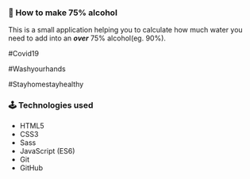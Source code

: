 ### 🤯 How to make 75% alcohol ###


This is a small application helping you to calculate how much water you need to add into an ***over*** 75% alcohol(eg. 90%). 

#Covid19

#Washyourhands

#Stayhomestayhealthy




### 🕹 Technologies used ###
* HTML5
* CSS3
* Sass
* JavaScript (ES6)
* Git
* GitHub
